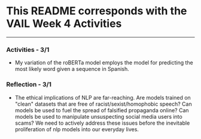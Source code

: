 # This README corresponds with the VAIL Week 4 Activities
___
### Activities - 3/1
* My variation of the roBERTa model employs the model for predicting the most likely word given 
a sequence in Spanish.

### Reflection - 3/1
* The ethical implications of NLP are far-reaching. Are models trained on "clean" datasets that are 
free of racist/sexist/homophobic speech? Can models be used to fuel the spread of falsified propaganda online?
  Can models be used to manipulate unsuspecting social media users into scams? We need to actively address
  these issues before the inevitable proliferation of nlp models into our everyday lives.